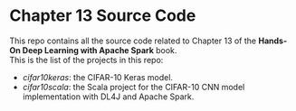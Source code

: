 # Chapter 13 Source Code
This repo contains all the source code related to Chapter 13 of the **Hands-On Deep Learning with Apache Spark** book.  
This is the list of the projects in this repo:  
- *cifar10keras*: the CIFAR-10 Keras model.  
- *cifar10scala*: the Scala project for the CIFAR-10 CNN model implementation with DL4J and Apache Spark.  

